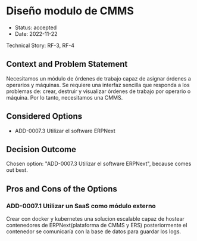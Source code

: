 # Diseño modulo de CMMS

* Status: accepted
* Date: 2022-11-22

Technical Story: RF-3, RF-4

## Context and Problem Statement

Necesitamos un módulo de órdenes de trabajo capaz de asignar órdenes a operarios y máquinas. 
Se requiere una interfaz sencilla que responda a los problemas de: crear, destruir y visualizar órdenes de trabajo por operario o máquina.
Por lo tanto, necesitamos una CMMS.

## Considered Options

* ADD-0007.3 Utilizar el software ERPNext

## Decision Outcome

Chosen option: "ADD-0007.3 Utilizar el software ERPNext", because comes out best.

## Pros and Cons of the Options

### ADD-0007.1 Utilizar un SaaS como módulo externo

Crear con docker y kubernetes una solucion escalable capaz de hostear contenedores de ERPNext(plataforma de CMMS y ERS) posteriormente el contenedor se comunicaría con la base de datos para guardar los logs.
